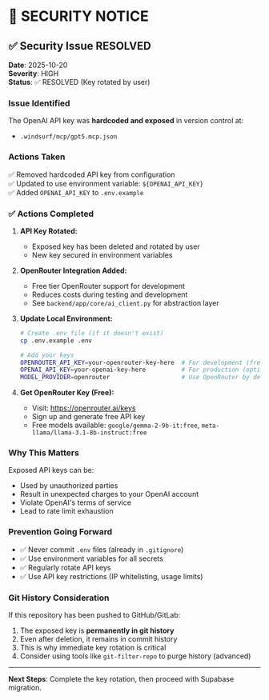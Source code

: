 # 🔐 SECURITY NOTICE

## ✅ Security Issue RESOLVED

**Date**: 2025-10-20  
**Severity**: HIGH  
**Status**: ✅ RESOLVED (Key rotated by user)

### Issue Identified
The OpenAI API key was **hardcoded and exposed** in version control at:
- `.windsurf/mcp/gpt5.mcp.json`

### Actions Taken
✅ Removed hardcoded API key from configuration  
✅ Updated to use environment variable: `${OPENAI_API_KEY}`  
✅ Added `OPENAI_API_KEY` to `.env.example`  

### ✅ Actions Completed

1. **API Key Rotated:**
   - Exposed key has been deleted and rotated by user
   - New key secured in environment variables

2. **OpenRouter Integration Added:**
   - Free tier OpenRouter support for development
   - Reduces costs during testing and development
   - See `backend/app/core/ai_client.py` for abstraction layer

3. **Update Local Environment:**
   ```bash
   # Create .env file (if it doesn't exist)
   cp .env.example .env
   
   # Add your keys
   OPENROUTER_API_KEY=your-openrouter-key-here  # For development (free)
   OPENAI_API_KEY=your-openai-key-here          # For production (optional)
   MODEL_PROVIDER=openrouter                    # Use OpenRouter by default
   ```

4. **Get OpenRouter Key (Free):**
   - Visit: https://openrouter.ai/keys
   - Sign up and generate free API key
   - Free models available: `google/gemma-2-9b-it:free`, `meta-llama/llama-3.1-8b-instruct:free`

### Why This Matters
Exposed API keys can be:
- Used by unauthorized parties
- Result in unexpected charges to your OpenAI account
- Violate OpenAI's terms of service
- Lead to rate limit exhaustion

### Prevention Going Forward
- ✅ Never commit `.env` files (already in `.gitignore`)
- ✅ Use environment variables for all secrets
- ✅ Regularly rotate API keys
- ✅ Use API key restrictions (IP whitelisting, usage limits)

### Git History Consideration
If this repository has been pushed to GitHub/GitLab:
1. The exposed key is **permanently in git history**
2. Even after deletion, it remains in commit history
3. This is why immediate key rotation is critical
4. Consider using tools like `git-filter-repo` to purge history (advanced)

---

**Next Steps**: Complete the key rotation, then proceed with Supabase migration.
